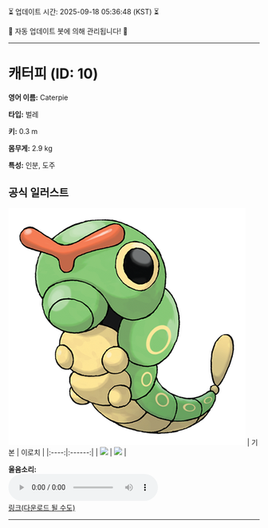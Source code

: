 
⏳ 업데이트 시간: 2025-09-18 05:36:48 (KST) ⏳

🤖 자동 업데이트 봇에 의해 관리됩니다! 🤖

---

# 캐터피 (ID: 10)
**영어 이름:** Caterpie

**타입:** 벌레

**키:** 0.3 m

**몸무게:** 2.9 kg

**특성:** 인분, 도주

## 공식 일러스트
![](https://raw.githubusercontent.com/PokeAPI/sprites/master/sprites/pokemon/other/official-artwork/10.png)
| 기본 | 이로치 |
|:----:|:------:|
| <img src="http://play.pokemonshowdown.com/sprites/ani/caterpie.gif" width="200"> | <img src="http://play.pokemonshowdown.com/sprites/ani-shiny/caterpie.gif" width="200"> |

**울음소리:**<br><audio controls src="https://raw.githubusercontent.com/PokeAPI/cries/main/cries/pokemon/latest/10.ogg"></audio><br> [링크(다운로드 될 수도)](https://raw.githubusercontent.com/PokeAPI/cries/main/cries/pokemon/latest/10.ogg)


---
